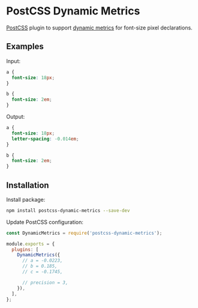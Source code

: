 # PostCSS Dynamic Metrics

[PostCSS](https://postcss.org/) plugin to support [dynamic metrics](https://d.rsms.me/inter-website/v3/dynmetrics/) for font-size pixel declarations.

## Examples

Input:

```css
a {
  font-size: 18px;
}

b {
  font-size: 2em;
}
```

Output:

```css
a {
  font-size: 18px;
  letter-spacing: -0.014em;
}

b {
  font-size: 2em;
}
```

## Installation

Install package:

```sh
npm install postcss-dynamic-metrics --save-dev
```

Update PostCSS configuration:

```js
const DynamicMetrics = require('postcss-dynamic-metrics');

module.exports = {
  plugins: [
    DynamicMetrics({
      // a = -0.0223,
      // b = 0.185,
      // c = -0.1745,

      // precision = 3,
    }),
  ],
};
```